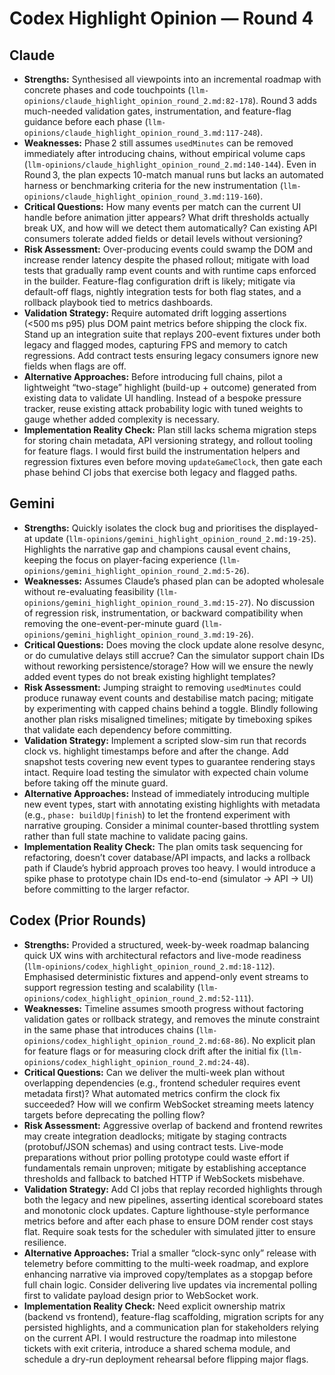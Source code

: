 # Codex Highlight Opinion — Round 4

## Claude
- **Strengths:** Synthesised all viewpoints into an incremental roadmap with concrete phases and code touchpoints (`llm-opinions/claude_highlight_opinion_round_2.md:82-178`). Round 3 adds much-needed validation gates, instrumentation, and feature-flag guidance before each phase (`llm-opinions/claude_highlight_opinion_round_3.md:117-248`).
- **Weaknesses:** Phase 2 still assumes `usedMinutes` can be removed immediately after introducing chains, without empirical volume caps (`llm-opinions/claude_highlight_opinion_round_2.md:140-144`). Even in Round 3, the plan expects 10-match manual runs but lacks an automated harness or benchmarking criteria for the new instrumentation (`llm-opinions/claude_highlight_opinion_round_3.md:119-160`).
- **Critical Questions:** How many events per match can the current UI handle before animation jitter appears? What drift thresholds actually break UX, and how will we detect them automatically? Can existing API consumers tolerate added fields or detail levels without versioning?
- **Risk Assessment:** Over-producing events could swamp the DOM and increase render latency despite the phased rollout; mitigate with load tests that gradually ramp event counts and with runtime caps enforced in the builder. Feature-flag configuration drift is likely; mitigate via default-off flags, nightly integration tests for both flag states, and a rollback playbook tied to metrics dashboards.
- **Validation Strategy:** Require automated drift logging assertions (<500 ms p95) plus DOM paint metrics before shipping the clock fix. Stand up an integration suite that replays 200-event fixtures under both legacy and flagged modes, capturing FPS and memory to catch regressions. Add contract tests ensuring legacy consumers ignore new fields when flags are off.
- **Alternative Approaches:** Before introducing full chains, pilot a lightweight “two-stage” highlight (build-up + outcome) generated from existing data to validate UI handling. Instead of a bespoke pressure tracker, reuse existing attack probability logic with tuned weights to gauge whether added complexity is necessary.
- **Implementation Reality Check:** Plan still lacks schema migration steps for storing chain metadata, API versioning strategy, and rollout tooling for feature flags. I would first build the instrumentation helpers and regression fixtures even before moving `updateGameClock`, then gate each phase behind CI jobs that exercise both legacy and flagged paths.

## Gemini
- **Strengths:** Quickly isolates the clock bug and prioritises the displayed-at update (`llm-opinions/gemini_highlight_opinion_round_2.md:19-25`). Highlights the narrative gap and champions causal event chains, keeping the focus on player-facing experience (`llm-opinions/gemini_highlight_opinion_round_2.md:5-26`).
- **Weaknesses:** Assumes Claude’s phased plan can be adopted wholesale without re-evaluating feasibility (`llm-opinions/gemini_highlight_opinion_round_3.md:15-27`). No discussion of regression risk, instrumentation, or backward compatibility when removing the one-event-per-minute guard (`llm-opinions/gemini_highlight_opinion_round_3.md:19-26`).
- **Critical Questions:** Does moving the clock update alone resolve desync, or do cumulative delays still accrue? Can the simulator support chain IDs without reworking persistence/storage? How will we ensure the newly added event types do not break existing highlight templates?
- **Risk Assessment:** Jumping straight to removing `usedMinutes` could produce runaway event counts and destabilise match pacing; mitigate by experimenting with capped chains behind a toggle. Blindly following another plan risks misaligned timelines; mitigate by timeboxing spikes that validate each dependency before committing.
- **Validation Strategy:** Implement a scripted slow-sim run that records clock vs. highlight timestamps before and after the change. Add snapshot tests covering new event types to guarantee rendering stays intact. Require load testing the simulator with expected chain volume before taking off the minute guard.
- **Alternative Approaches:** Instead of immediately introducing multiple new event types, start with annotating existing highlights with metadata (e.g., `phase: buildUp|finish`) to let the frontend experiment with narrative grouping. Consider a minimal counter-based throttling system rather than full state machine to validate pacing gains.
- **Implementation Reality Check:** The plan omits task sequencing for refactoring, doesn’t cover database/API impacts, and lacks a rollback path if Claude’s hybrid approach proves too heavy. I would introduce a spike phase to prototype chain IDs end-to-end (simulator → API → UI) before committing to the larger refactor.

## Codex (Prior Rounds)
- **Strengths:** Provided a structured, week-by-week roadmap balancing quick UX wins with architectural refactors and live-mode readiness (`llm-opinions/codex_highlight_opinion_round_2.md:18-112`). Emphasised deterministic fixtures and append-only event streams to support regression testing and scalability (`llm-opinions/codex_highlight_opinion_round_2.md:52-111`).
- **Weaknesses:** Timeline assumes smooth progress without factoring validation gates or rollback strategy, and removes the minute constraint in the same phase that introduces chains (`llm-opinions/codex_highlight_opinion_round_2.md:68-86`). No explicit plan for feature flags or for measuring clock drift after the initial fix (`llm-opinions/codex_highlight_opinion_round_2.md:24-48`).
- **Critical Questions:** Can we deliver the multi-week plan without overlapping dependencies (e.g., frontend scheduler requires event metadata first)? What automated metrics confirm the clock fix succeeded? How will we confirm WebSocket streaming meets latency targets before deprecating the polling flow?
- **Risk Assessment:** Aggressive overlap of backend and frontend rewrites may create integration deadlocks; mitigate by staging contracts (protobuf/JSON schemas) and using contract tests. Live-mode preparations without prior polling prototype could waste effort if fundamentals remain unproven; mitigate by establishing acceptance thresholds and fallback to batched HTTP if WebSockets misbehave.
- **Validation Strategy:** Add CI jobs that replay recorded highlights through both the legacy and new pipelines, asserting identical scoreboard states and monotonic clock updates. Capture lighthouse-style performance metrics before and after each phase to ensure DOM render cost stays flat. Require soak tests for the scheduler with simulated jitter to ensure resilience.
- **Alternative Approaches:** Trial a smaller “clock-sync only” release with telemetry before committing to the multi-week roadmap, and explore enhancing narrative via improved copy/templates as a stopgap before full chain logic. Consider delivering live updates via incremental polling first to validate payload design prior to WebSocket work.
- **Implementation Reality Check:** Need explicit ownership matrix (backend vs frontend), feature-flag scaffolding, migration scripts for any persisted highlights, and a communication plan for stakeholders relying on the current API. I would restructure the roadmap into milestone tickets with exit criteria, introduce a shared schema module, and schedule a dry-run deployment rehearsal before flipping major flags.
